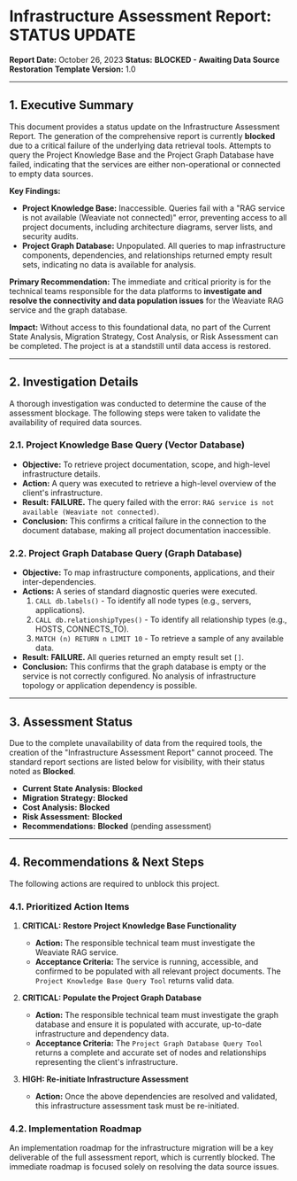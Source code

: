 # Infrastructure Assessment Report: **STATUS UPDATE**

**Report Date:** October 26, 2023
**Status:** **BLOCKED - Awaiting Data Source Restoration**
**Template Version:** 1.0

---

## 1. Executive Summary

This document provides a status update on the Infrastructure Assessment Report. The generation of the comprehensive report is currently **blocked** due to a critical failure of the underlying data retrieval tools. Attempts to query the Project Knowledge Base and the Project Graph Database have failed, indicating that the services are either non-operational or connected to empty data sources.

**Key Findings:**
*   **Project Knowledge Base:** Inaccessible. Queries fail with a "RAG service is not available (Weaviate not connected)" error, preventing access to all project documents, including architecture diagrams, server lists, and security audits.
*   **Project Graph Database:** Unpopulated. All queries to map infrastructure components, dependencies, and relationships returned empty result sets, indicating no data is available for analysis.

**Primary Recommendation:**
The immediate and critical priority is for the technical teams responsible for the data platforms to **investigate and resolve the connectivity and data population issues** for the Weaviate RAG service and the graph database.

**Impact:**
Without access to this foundational data, no part of the Current State Analysis, Migration Strategy, Cost Analysis, or Risk Assessment can be completed. The project is at a standstill until data access is restored.

---

## 2. Investigation Details

A thorough investigation was conducted to determine the cause of the assessment blockage. The following steps were taken to validate the availability of required data sources.

### 2.1. Project Knowledge Base Query (Vector Database)

*   **Objective:** To retrieve project documentation, scope, and high-level infrastructure details.
*   **Action:** A query was executed to retrieve a high-level overview of the client's infrastructure.
*   **Result:** **FAILURE.** The query failed with the error: `RAG service is not available (Weaviate not connected)`.
*   **Conclusion:** This confirms a critical failure in the connection to the document database, making all project documentation inaccessible.

### 2.2. Project Graph Database Query (Graph Database)

*   **Objective:** To map infrastructure components, applications, and their inter-dependencies.
*   **Actions:** A series of standard diagnostic queries were executed.
    1.  `CALL db.labels()` - To identify all node types (e.g., servers, applications).
    2.  `CALL db.relationshipTypes()` - To identify all relationship types (e.g., HOSTS, CONNECTS_TO).
    3.  `MATCH (n) RETURN n LIMIT 10` - To retrieve a sample of any available data.
*   **Result:** **FAILURE.** All queries returned an empty result set `[]`.
*   **Conclusion:** This confirms that the graph database is empty or the service is not correctly configured. No analysis of infrastructure topology or application dependency is possible.

---

## 3. Assessment Status

Due to the complete unavailability of data from the required tools, the creation of the "Infrastructure Assessment Report" cannot proceed. The standard report sections are listed below for visibility, with their status noted as **Blocked**.

*   **Current State Analysis:** **Blocked**
*   **Migration Strategy:** **Blocked**
*   **Cost Analysis:** **Blocked**
*   **Risk Assessment:** **Blocked**
*   **Recommendations:** **Blocked** (pending assessment)

---

## 4. Recommendations & Next Steps

The following actions are required to unblock this project.

### 4.1. Prioritized Action Items

1.  **CRITICAL: Restore Project Knowledge Base Functionality**
    *   **Action:** The responsible technical team must investigate the Weaviate RAG service.
    *   **Acceptance Criteria:** The service is running, accessible, and confirmed to be populated with all relevant project documents. The `Project Knowledge Base Query Tool` returns valid data.

2.  **CRITICAL: Populate the Project Graph Database**
    *   **Action:** The responsible technical team must investigate the graph database and ensure it is populated with accurate, up-to-date infrastructure and dependency data.
    *   **Acceptance Criteria:** The `Project Graph Database Query Tool` returns a complete and accurate set of nodes and relationships representing the client's infrastructure.

3.  **HIGH: Re-initiate Infrastructure Assessment**
    *   **Action:** Once the above dependencies are resolved and validated, this infrastructure assessment task must be re-initiated.

### 4.2. Implementation Roadmap

An implementation roadmap for the infrastructure migration will be a key deliverable of the full assessment report, which is currently blocked. The immediate roadmap is focused solely on resolving the data source issues.